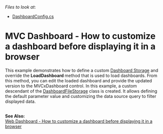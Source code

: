 <!-- default file list -->
*Files to look at*:

* [DashboardConfig.cs](./CS/MVCxDashboard/App_Start/DashboardConfig.cs)
<!-- default file list end -->
# MVC Dashboard - How to customize a dashboard before displaying it in a browser


<p>This example demonstrates how to define a custom <a href="https://documentation.devexpress.com/Dashboard/116299/Building-the-Designer-and-Viewer-Applications/Web-Dashboard/ASP-NET-Dashboard-Control/Preparing-a-Dashboard-Storage">Dashboard Storage</a> and override the <strong>LoadDashboard </strong>method that is used to load dashboards. From this method, you can edit the loaded dashboard and provide the updated version to the MVCxDashboard control. In this example, a custom descendant of the <a href="https://documentation.devexpress.com/Dashboard/DevExpress.DashboardWeb.DashboardFileStorage.class">DashboardFileStorage</a> class is created. It allows defining the default parameter value and customizing the data source query to filter displayed data.

<br><b>See Also:</b><br><a href="https://github.com/DevExpress-Examples/web-dashboard-how-to-customize-a-dashboard-before-displaying-it-in-a-browser">Web Dashboard - How to customize a dashboard before displaying it in a browser</a>
</p>
<br/>
